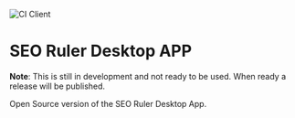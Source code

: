 ![CI Client](https://github.com/pablorosales/seo-ruler-desktop-app/actions/workflows/test.client.yml/badge.svg)

# SEO Ruler Desktop APP

**Note**: This is still in development and not ready to be used. When ready a release will be published.

Open Source version of the SEO Ruler Desktop App.
